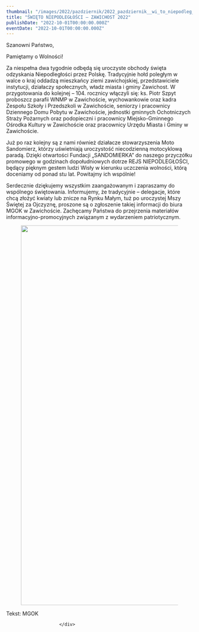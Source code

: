 ```yaml
---
thumbnail: "/images/2022/pazdziernik/2022_pazdziernik__wi_to_niepodleg_o_ci_zawichost_2022_2022_10__wi_to_niepodleg_o_ci_zawichost_2022_plak1-724x1024.jpg"
title: "ŚWIĘTO NIEPODLEGŁOŚCI – ZAWICHOST 2022"
publishDate: "2022-10-01T00:00:00.000Z"
eventDate: "2022-10-01T00:00:00.000Z"
---
```


<div class="entry-content">
							
							
<p>Szanowni Państwo,</p>



<p>Pamiętamy o Wolności!</p>



<p>Za niespełna dwa tygodnie odbędą się uroczyste obchody święta odzyskania Niepodległości przez Polskę. Tradycyjnie hołd poległym w walce o kraj oddadzą mieszkańcy ziemi zawichojskiej, przedstawiciele instytucji, działaczy społecznych, władz miasta i gminy Zawichost. W przygotowania do kolejnej – 104. rocznicy włączyli się: ks. Piotr Szpyt proboszcz parafii WNMP w Zawichoście, wychowankowie oraz kadra Zespołu Szkoły i Przedszkoli w <a></a>Zawichoście, seniorzy i pracownicy Dziennego Domu Pobytu w Zawichoście, jednostki gminnych Ochotniczych Straży Pożarnych oraz podopieczni i pracownicy Miejsko-Gminnego Ośrodka Kultury w Zawichoście oraz pracownicy Urzędu Miasta i Gminy w Zawichoście.</p>



<p>Już po raz kolejny są z nami również działacze stowarzyszenia Moto Sandomierz, którzy uświetniają uroczystość niecodzienną motocyklową paradą. Dzięki otwartości Fundacji „SANDOMIERKA” do naszego przyczółku promowego w godzinach dopołudniowych dotrze REJS NIEPODLEGŁOŚCI, będący pięknym gestem ludzi Wisły w kierunku uczczenia wolności, którą doceniamy od ponad stu lat. Powitajmy ich wspólnie!</p>



<p>Serdecznie dziękujemy wszystkim zaangażowanym i zapraszamy do wspólnego świętowania. Informujemy, że tradycyjnie – delegacje, które chcą złożyć kwiaty lub znicze na Rynku Małym, tuż po uroczystej Mszy Świętej za Ojczyznę, proszone są o zgłoszenie takiej informacji do biura MGOK w Zawichoście. Zachęcamy Państwa do przejrzenia materiałów informacyjno-promocyjnych związanym z wydarzeniem patriotycznym.</p>



<figure class="wp-block-image size-large"><a href="http://mgok-zawichost.pl/wp-content/uploads/2022/10/plak1.jpg"><img fetchpriority="high" decoding="async" width="724" height="1024" src="/images/2022/pazdziernik/2022_pazdziernik__wi_to_niepodleg_o_ci_zawichost_2022_2022_10__wi_to_niepodleg_o_ci_zawichost_2022_plak1-724x1024.jpg" alt="" class="wp-image-9015" srcset="/images/2022/pazdziernik/2022_pazdziernik__wi_to_niepodleg_o_ci_zawichost_2022_2022_10__wi_to_niepodleg_o_ci_zawichost_2022_plak1-724x1024.jpg 724w, /images/2022/pazdziernik/plak1-212x300.jpg 212w, /images/2022/pazdziernik/plak1-768x1087.jpg 768w, /images/2022/pazdziernik/plak1.jpg 800w" sizes="(max-width: 724px) 100vw, 724px"></a></figure>



<p>Tekst: MGOK</p>
						
						</div>
